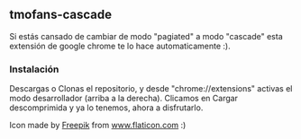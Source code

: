 ## tmofans-cascade
Si estás cansado de cambiar de modo "pagiated" a modo "cascade" esta extensión de google chrome te lo hace automaticamente :).

### Instalación

Descargas o Clonas el repositorio, y desde "chrome://extensions" activas el modo desarrollador (arriba a la derecha).
Clicamos en Cargar descomprimida y ya lo tenemos, ahora a disfrutarlo.

Icon made by [Freepik](https://www.freepik.com/home) from www.flaticon.com :)

